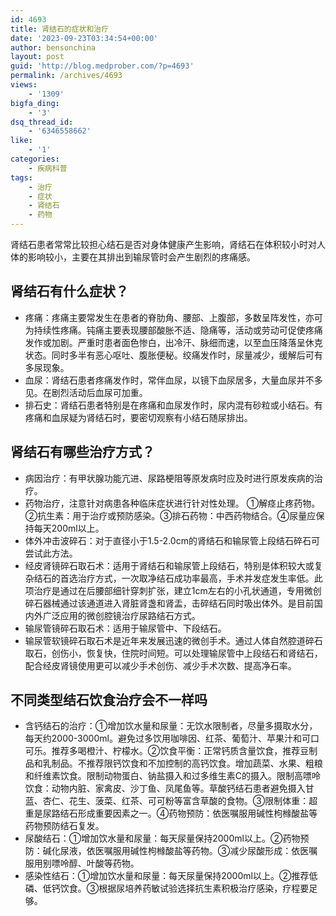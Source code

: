 ```yaml
---
id: 4693
title: 肾结石的症状和治疗
date: '2023-09-23T03:34:54+00:00'
author: bensonchina
layout: post
guid: 'http://blog.medprober.com/?p=4693'
permalink: /archives/4693
views:
    - '1309'
bigfa_ding:
    - '3'
dsq_thread_id:
    - '6346558662'
like:
    - '1'
categories:
    - 疾病科普
tags:
    - 治疗
    - 症状
    - 肾结石
    - 药物
---
```


肾结石患者常常比较担心结石是否对身体健康产生影响，肾结石在体积较小时对人体的影响较小，主要在其排出到输尿管时会产生剧烈的疼痛感。

## 肾结石有什么症状？

- 疼痛：疼痛主要常发生在患者的脊肋角、腰部、上腹部，多数呈阵发性，亦可为持续性疼痛。钝痛主要表现腰部酸胀不适、隐痛等，活动或劳动可促使疼痛发作或加剧。严重时患者面色惨白，出冷汗、脉细而速，以至血压降落呈休克状态。同时多半有恶心呕吐、腹胀便秘。绞痛发作时，尿量减少，缓解后可有多尿现象。
- 血尿：肾结石患者疼痛发作时，常伴血尿，以镜下血尿居多，大量血尿并不多见。在剧烈活动后血尿可加重。
- 排石史：肾结石患者特别是在疼痛和血尿发作时，尿内混有砂粒或小结石。有疼痛和血尿疑为肾结石时，要密切观察有小结石随尿排出。

## 肾结石有哪些治疗方式？

- 病因治疗：有甲状腺功能亢进、尿路梗阻等原发病时应及时进行原发疾病的治疗。
- 药物治疗，注意针对病患各种临床症状进行针对性处理。 ①解痉止疼药物。 ②抗生素：用于治疗或预防感染。③排石药物：中西药物结合。④尿量应保持每天200ml以上。
- 体外冲击波碎石：对于直径小于1.5-2.0cm的肾结石和输尿管上段结石碎石可尝试此方法。
- 经皮肾镜碎石取石术：适用于肾结石和输尿管上段结石，特别是体积较大或复杂结石的首选治疗方式，一次取净结石成功率最高，手术并发症发生率低。此项治疗是通过在后腰部细针穿刺扩张，建立1cm左右的小孔状通道，专用微创碎石器械通过该通道进入肾脏肾盏和肾盂，击碎结石同时吸出体外。是目前国内外广泛应用的微创腔镜治疗尿路结石方式。
- 输尿管镜碎石取石术：适用于输尿管中、下段结石。
- 输尿管软镜碎石取石术是近年来发展迅速的微创手术。通过人体自然腔道碎石取石，创伤小，恢复快，住院时间短。可以处理输尿管中上段结石和肾结石，配合经皮肾镜使用更可以减少手术创伤、减少手术次数、提高净石率。

## 不同类型结石饮食治疗会不一样吗

- 含钙结石的治疗：①增加饮水量和尿量：无饮水限制者，尽量多摄取水分，每天约2000-3000ml。避免过多饮用咖啡因、红茶、葡萄汁、苹果汁和可口可乐。推荐多喝橙汁、柠檬水。②饮食平衡：正常钙质含量饮食，推荐豆制品和乳制品。不推荐限钙饮食和不加控制的高钙饮食。增加蔬菜、水果、粗粮和纤维素饮食。限制动物蛋白、钠盐摄入和过多维生素C的摄入。限制高嘌呤饮食：动物内脏、家禽皮、沙丁鱼、凤尾鱼等。草酸钙结石患者避免摄入甘蓝、杏仁、花生、菠菜、红茶、可可粉等富含草酸的食物。③限制体重：超重是尿路结石形成重要因素之一。④药物预防：依医嘱服用碱性枸橼酸盐等药物预防结石复发。
- 尿酸结石：①增加饮水量和尿量：每天尿量保持2000ml以上。②药物预防：碱化尿液，依医嘱服用碱性枸橼酸盐等药物。③减少尿酸形成：依医嘱服用别嘌呤醇、叶酸等药物。
- 感染性结石：①增加饮水量和尿量：每天尿量保持2000ml以上。②推荐低磷、低钙饮食。③根据尿培养药敏试验选择抗生素积极治疗感染，疗程要足够。